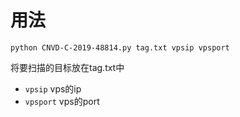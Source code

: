 # 用法

~~~
python CNVD-C-2019-48814.py tag.txt vpsip vpsport
~~~

将要扫描的目标放在tag.txt中

* `vpsip` vps的ip
* `vpsport` vps的port